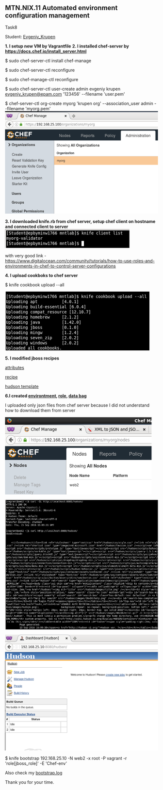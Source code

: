 MTN.NIX.11 Automated environment configuration management
---

Task8


Student: [Evgeniy_Krupen](https://upsa.epam.com/workload/employeeView.do?employeeId=4060741400038655484#emplTab=general)


**1. I setup new VM by Vagrantfile**
**2. I installed chef-server by https://docs.chef.io/install_server.html**

$ sudo chef-server-ctl install chef-manage

$ sudo chef-server-ctl reconfigure

$ sudo chef-manage-ctl reconfigure

$ sudo chef-server-ctl user-create admin evgeniy krupen evgeniy_krupen@epam.com '123456' --filename 'user.pem'

$ chef-server-ctl org-create myorg 'krupen org' --association_user admin --filename 'myorg.pem'
![1](https://github.com/evgeniy-krupen/chef/blob/task8/task8/sources/1-1.png)

**3. I downloaded knife.rb from chef server, setup chef client on hostname and connected client to server**
![2](https://github.com/evgeniy-krupen/chef/blob/task8/task8/sources/1-2.png)

with very good link - https://www.digitalocean.com/community/tutorials/how-to-use-roles-and-environments-in-chef-to-control-server-configurations

**4. I upload cookboks to chef server**

$ knife cookbook upload --all

![3](https://github.com/evgeniy-krupen/chef/blob/task8/task8/sources/1-3.png)

**5. I modified jboss recipes**

[attributes](https://github.com/evgeniy-krupen/chef/blob/task8/task8/chef_cookbooks/jboss/attributes/default.rb)

[recipe](https://github.com/evgeniy-krupen/chef/blob/task8/task8/chef_cookbooks/jboss/recipes/default.rb)

[hudson template](https://github.com/evgeniy-krupen/chef/blob/task8/task8/chef_cookbooks/jboss/templates/default/hudson.erb)

**6.I created [environtment](https://github.com/evgeniy-krupen/chef/blob/task8/task8/environment.json), [role](https://github.com/evgeniy-krupen/chef/blob/task8/task8/role.json), [data bag](https://github.com/evgeniy-krupen/chef/blob/task8/task8/hudson.json)**

 I uploaded only json files from chef server because I did not understand how to download them from server
 
 ![8](https://github.com/evgeniy-krupen/chef/blob/task8/task8/sources/1-8.png)
 
 ![9](https://github.com/evgeniy-krupen/chef/blob/task8/task8/sources/1-9.png)

 ![11](https://github.com/evgeniy-krupen/chef/blob/task8/task8/sources/123.png)
 
 $ knife bootstrap 192.168.25.10 -N web2 -x root -P vagrant -r 'role[jboss_role]' -E 'Chef-env'
 
 Also check my [bootstrap.log](https://github.com/evgeniy-krupen/chef/blob/task8/task8/bootstrap.log)
 
 Thank you for your time.

 

